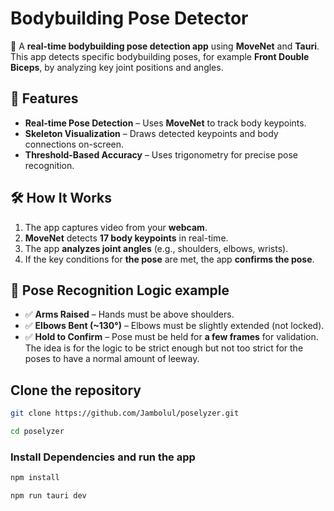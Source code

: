 # **Bodybuilding Pose Detector**

🚀 A **real-time bodybuilding pose detection app** using **MoveNet** and **Tauri**. This app detects specific bodybuilding poses, for example **Front Double Biceps**, by analyzing key joint positions and angles.

## **📌 Features**

- **Real-time Pose Detection** – Uses **MoveNet** to track body keypoints.
- **Skeleton Visualization** – Draws detected keypoints and body connections on-screen.
- **Threshold-Based Accuracy** – Uses trigonometry for precise pose recognition.

## **🛠️ How It Works**

1. The app captures video from your **webcam**.
2. **MoveNet** detects **17 body keypoints** in real-time.
3. The app **analyzes joint angles** (e.g., shoulders, elbows, wrists).
4. If the key conditions for **the pose** are met, the app **confirms the pose**.

## **🎯 Pose Recognition Logic example**

- ✅ **Arms Raised** – Hands must be above shoulders.
- ✅ **Elbows Bent (~130°)** – Elbows must be slightly extended (not locked).
- ✅ **Hold to Confirm** – Pose must be held for **a few frames** for validation.
The idea is for the logic to be strict enough but not too strict for the poses to have
a normal amount of leeway.

## **Clone the repository**

```sh
git clone https://github.com/Jambolul/poselyzer.git

cd poselyzer
```

### **Install Dependencies and run the app**

```sh
npm install

npm run tauri dev
```
